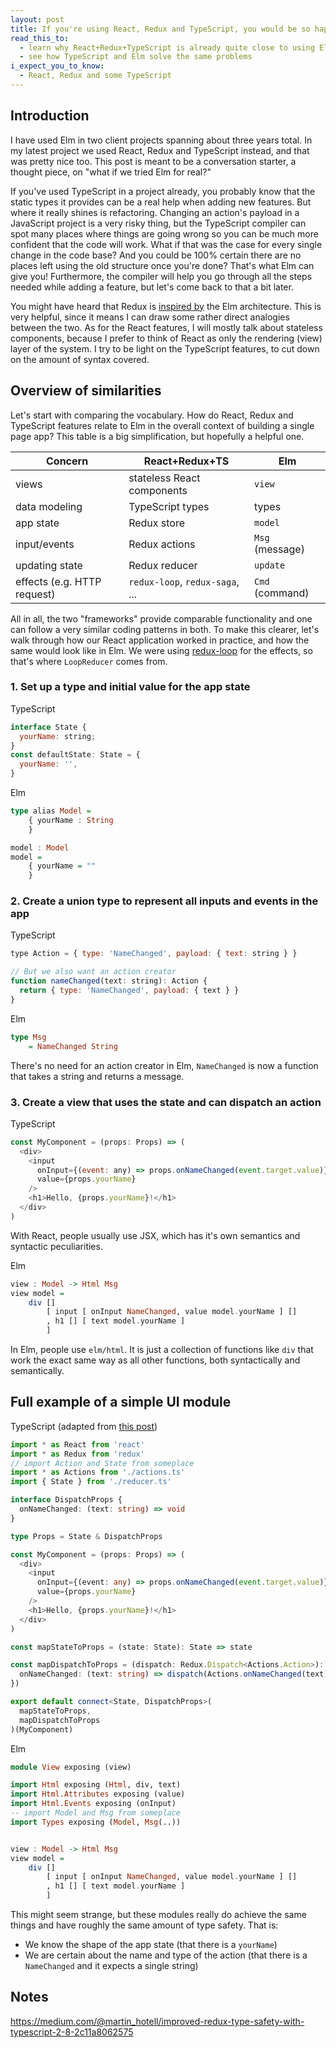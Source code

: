 ```yaml
---
layout: post
title: If you're using React, Redux and TypeScript, you would be so happy with Elm!
read_this_to:
  - learn why React+Redux+TypeScript is already quite close to using Elm
  - see how TypeScript and Elm solve the same problems
i_expect_you_to_know:
  - React, Redux and some TypeScript
---
```


## Introduction

I have used Elm in two client projects spanning about three years total. In my latest project we used React, Redux and TypeScript instead, and that was pretty nice too. This post is meant to be a conversation starter, a thought piece, on "what if we tried Elm for real?"

If you've used TypeScript in a project already, you probably know that the static types it provides can be a real help when adding new features. But where it really shines is refactoring. Changing an action's payload in a JavaScript project is a very risky thing, but the TypeScript compiler can spot many places where things are going wrong so you can be much more confident that the code will work. What if that was the case for every single change in the code base? And you could be 100% certain there are no places left using the old structure once you're done? That's what Elm can give you! Furthermore, the compiler will help you go through all the steps needed while adding a feature, but let's come back to that a bit later.

You might have heard that Redux is [inspired by](https://github.com/reduxjs/redux#influences) the Elm architecture. This is very helpful, since it means I can draw some rather direct analogies between the two. As for the React features, I will mostly talk about stateless components, because I prefer to think of React as only the rendering (view) layer of the system. I try to be light on the TypeScript features, to cut down on the amount of syntax covered.

## Overview of similarities

Let's start with comparing the vocabulary. How do React, Redux and TypeScript features relate to Elm in the overall context of building a single page app?
This table is a big simplification, but hopefully a helpful one.

| Concern                     | React+Redux+TS                  | Elm             |
| --------------------------- | ------------------------------- | --------------- |
| views                       | stateless React components      | `view`          |
| data modeling               | TypeScript types                | types           |
| app state                   | Redux store                     | `model`         |
| input/events                | Redux actions                   | `Msg` (message) |
| updating state              | Redux reducer                   | `update`        |
| effects (e.g. HTTP request) | `redux-loop`, `redux-saga`, ... | `Cmd` (command) |

All in all, the two "frameworks" provide comparable functionality and one can follow a very similar coding patterns in both. To make this clearer, let's walk through how our React application worked in practice, and how the same would look like in Elm. We were using [redux-loop](https://github.com/redux-loop/redux-loop) for the effects, so that's where `LoopReducer` comes from.

### 1. Set up a type and initial value for the app state

TypeScript

```javascript
interface State {
  yourName: string;
}
const defaultState: State = {
  yourName: '',
}
```

Elm

```haskell
type alias Model =
    { yourName : String
    }

model : Model
model =
    { yourName = ""
    }
```

### 2. Create a union type to represent all inputs and events in the app

TypeScript

```javascript
type Action = { type: 'NameChanged', payload: { text: string } }

// But we also want an action creator
function nameChanged(text: string): Action {
  return { type: 'NameChanged', payload: { text } }
}
```

Elm

```haskell
type Msg
    = NameChanged String
```

There's no need for an action creator in Elm, `NameChanged` is now a function that takes a string and returns a message.

### 3. Create a view that uses the state and can dispatch an action

TypeScript

```js
const MyComponent = (props: Props) => (
  <div>
    <input
      onInput={(event: any) => props.onNameChanged(event.target.value)}
      value={props.yourName}
    />
    <h1>Hello, {props.yourName}!</h1>
  </div>
)
```

With React, people usually use JSX, which has it's own semantics and syntactic peculiarities.

Elm

```haskell
view : Model -> Html Msg
view model =
    div []
        [ input [ onInput NameChanged, value model.yourName ] []
        , h1 [] [ text model.yourName ]
        ]
```

In Elm, people use `elm/html`. It is just a collection of functions like `div` that work the exact same way as all other functions, both syntactically and semantically.

## Full example of a simple UI module

TypeScript (adapted from [this post](https://medium.com/knerd/typescript-tips-series-proper-typing-of-react-redux-connected-components-eda058b6727d))

```ts
import * as React from 'react'
import * as Redux from 'redux'
// import Action and State from someplace
import * as Actions from './actions.ts'
import { State } from './reducer.ts'

interface DispatchProps {
  onNameChanged: (text: string) => void
}

type Props = State & DispatchProps

const MyComponent = (props: Props) => (
  <div>
    <input
      onInput={(event: any) => props.onNameChanged(event.target.value)}
      value={props.yourName}
    />
    <h1>Hello, {props.yourName}!</h1>
  </div>
)

const mapStateToProps = (state: State): State => state

const mapDispatchToProps = (dispatch: Redux.Dispatch<Actions.Action>): DispatchProps => ({
  onNameChanged: (text: string) => dispatch(Actions.onNameChanged(text)),
})

export default connect<State, DispatchProps>(
  mapStateToProps,
  mapDispatchToProps
)(MyComponent)
```

Elm

```haskell
module View exposing (view)

import Html exposing (Html, div, text)
import Html.Attributes exposing (value)
import Html.Events exposing (onInput)
-- import Model and Msg from someplace
import Types exposing (Model, Msg(..))


view : Model -> Html Msg
view model =
    div []
        [ input [ onInput NameChanged, value model.yourName ] []
        , h1 [] [ text model.yourName ]
        ]
```

This might seem strange, but these modules really do achieve the same things and have roughly the same amount of type safety. That is:

- We know the shape of the app state (that there is a `yourName`)
- We are certain about the name and type of the action (that there is a `NameChanged` and it expects a single string)

## Notes

https://medium.com/@martin_hotell/improved-redux-type-safety-with-typescript-2-8-2c11a8062575
